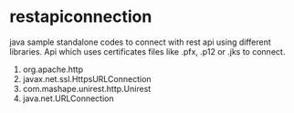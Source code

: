# restapiconnection

java sample standalone codes to connect with rest api using different libraries. Api which uses certificates files like .pfx, .p12 or .jks to connect.
 
  1. org.apache.http
  2. javax.net.ssl.HttpsURLConnection
  3. com.mashape.unirest.http.Unirest
  4. java.net.URLConnection  
